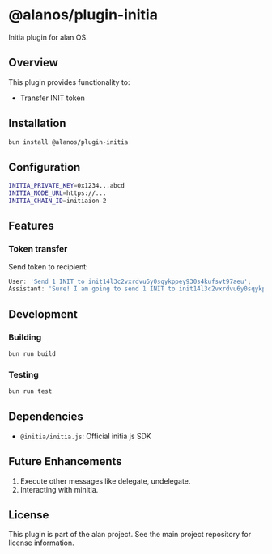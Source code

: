 # @alanos/plugin-initia

Initia plugin for alan OS.

## Overview

This plugin provides functionality to:

- Transfer INIT token

## Installation

```bash
bun install @alanos/plugin-initia
```

## Configuration

```bash
INITIA_PRIVATE_KEY=0x1234...abcd
INITIA_NODE_URL=https://...
INITIA_CHAIN_ID=initiaion-2
```

## Features

### Token transfer

Send token to recipient:

```typescript
User: 'Send 1 INIT to init14l3c2vxrdvu6y0sqykppey930s4kufsvt97aeu';
Assistant: 'Sure! I am going to send 1 INIT to init14l3c2vxrdvu6y0sqykppey930s4kufsvt97aeu';
```

## Development

### Building

```bash
bun run build
```

### Testing

```bash
bun run test
```

## Dependencies

- `@initia/initia.js`: Official initia js SDK

## Future Enhancements

1. Execute other messages like delegate, undelegate.
2. Interacting with minitia.

## License

This plugin is part of the alan project. See the main project repository for license information.
